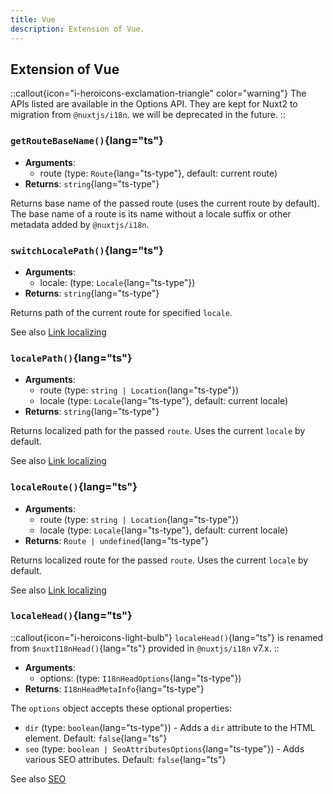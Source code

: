 ```yaml
---
title: Vue
description: Extension of Vue.
---
```


## Extension of Vue

::callout{icon="i-heroicons-exclamation-triangle" color="warning"}
The APIs listed are available in the Options API. They are kept for Nuxt2 to migration from `@nuxtjs/i18n`. we will be deprecated in the future.
::

### `getRouteBaseName()`{lang="ts"}

- **Arguments**:
  - route (type: `Route`{lang="ts-type"}, default: current route)
- **Returns**: `string`{lang="ts-type"}

Returns base name of the passed route (uses the current route by default). The base name of a route is its name without a locale suffix or other metadata added by `@nuxtjs/i18n`.

### `switchLocalePath()`{lang="ts"}

- **Arguments**:
  - locale: (type: `Locale`{lang="ts-type"})
- **Returns**: `string`{lang="ts-type"}

Returns path of the current route for specified `locale`.

See also [Link localizing](/docs/getting-started/usage)

### `localePath()`{lang="ts"}

- **Arguments**:
  - route (type: `string | Location`{lang="ts-type"})
  - locale (type: `Locale`{lang="ts-type"}, default: current locale)
- **Returns**: `string`{lang="ts-type"}

Returns localized path for the passed `route`. Uses the current `locale` by default.

See also [Link localizing](/docs/getting-started/usage)

### `localeRoute()`{lang="ts"}

- **Arguments**:
  - route (type: `string | Location`{lang="ts-type"})
  - locale (type: `Locale`{lang="ts-type"}, default: current locale)
- **Returns**: `Route | undefined`{lang="ts-type"}

Returns localized route for the passed `route`. Uses the current `locale` by default.

See also [Link localizing](/docs/getting-started/usage)

### `localeHead()`{lang="ts"}

::callout{icon="i-heroicons-light-bulb"}
`localeHead()`{lang="ts"} is renamed from `$nuxtI18nHead()`{lang="ts"} provided in `@nuxtjs/i18n` v7.x.
::

- **Arguments**:
  - options: (type: `I18nHeadOptions`{lang="ts-type"})
- **Returns**: `I18nHeadMetaInfo`{lang="ts-type"}

The `options` object accepts these optional properties:

- `dir` (type: `boolean`{lang="ts-type"}) - Adds a `dir` attribute to the HTML element. Default: `false`{lang="ts"}
- `seo` (type: `boolean | SeoAttributesOptions`{lang="ts-type"}) - Adds various SEO attributes. Default: `false`{lang="ts"}

See also [SEO](/docs/guide/seo)
